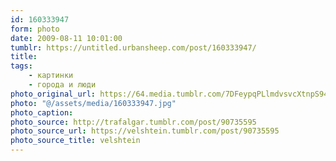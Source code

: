 ```yaml
---
id: 160333947
form: photo
date: 2009-08-11 10:01:00
tumblr: https://untitled.urbansheep.com/post/160333947/
title:
tags:
    - картинки
    - города и люди
photo_original_url: https://64.media.tumblr.com/7DFeypqPLlmdvsvcXtnpS94Ko1_640.jpg
photo: "@/assets/media/160333947.jpg"
photo_caption:
photo_source: http://trafalgar.tumblr.com/post/90735595
photo_source_url: https://velshtein.tumblr.com/post/90735595
photo_source_title: velshtein
---
```

